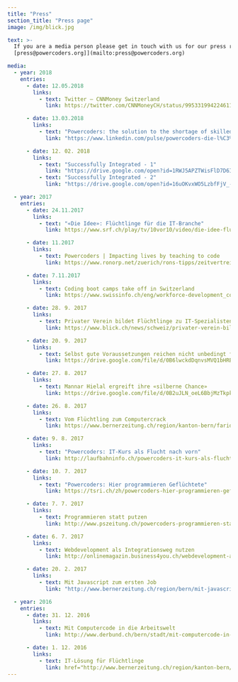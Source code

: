 ```yaml
---
title: "Press"
section_title: "Press page"
image: /img/blick.jpg

text: >-
  If you are a media person please get in touch with us for our press releases and our press kit:
  [press@powercoders.org]](mailto:press@powercoders.org)

media:
  - year: 2018
    entries:
      - date: 12.05.2018
        links:
          - text: Twitter – CNNMoney Switzerland
            link: https://twitter.com/CNNMoneyCH/status/995331994224611328

      - date: 13.03.2018
        links:
          - text: "Powercoders: the solution to the shortage of skilled workers in IT?"
            link: "https://www.linkedin.com/pulse/powercoders-die-l%C3%B6sung-f%C3%BCr-den-fachkr%C3%A4ftemangel-der-breitenstein/?trackingId=er6gsdbtDtXbpyADyfAtyA%3D%3D"

      - date: 12. 02. 2018
        links:
          - text: "Successfully Integrated - 1"
            link: "https://drive.google.com/open?id=1RWJ5APZTWisFlD7D6IX0CNgyzJviYxru"
          - text: "Successfully Integrated - 2"
            link: "https://drive.google.com/open?id=16uOKvxWO5LzbfFjV_-VTxdvVWDkujJty"

  - year: 2017
    entries:
      - date: 24.11.2017
        links:
          - text: "«Die Idee»: Flüchtlinge für die IT-Branche"
            link: https://www.srf.ch/play/tv/10vor10/video/die-idee-fluechtlinge-fuer-die-it-branche?id=58aa68cc-ee8c-440e-808b-3fb5974b325f&amp;station=69e8ac16-4327-4af4-b873-fd5cd6e895a7

      - date: 11.2017
        links:
          - text: Powercoders | Impacting lives by teaching to code
            link: https://www.ronorp.net/zuerich/rons-tipps/zeitvertreib.593/stadtkolumnen-zuerich.643/powercoders-impacting-lives-by-teaching-to-code.995786

      - date: 7.11.2017
        links:
          - text: Coding boot camps take off in Switzerland
            link: https://www.swissinfo.ch/eng/workforce-development_coding-boot-camps-take-off-in-switzerland/43653430

      - date: 28. 9. 2017
        links:
          - text: Privater Verein bildet Flüchtlinge zu IT-Spezialisten aus
            link: https://www.blick.ch/news/schweiz/privater-verein-bildet-fluechtlinge-zu-it-spezialisten-aus-fortuna-sucht-ihr-glueck-als-programmiererin-id7385788.html

      - date: 20. 9. 2017
        links:
          - text: Selbst gute Voraussetzungen reichen nicht unbedingt für einen Job
            link: https://drive.google.com/file/d/0B6lwckdDqnvsMVQ1bHRBUTZXdDduYzh1VkJucWFaWVIxMU5j/view?usp=sharing

      - date: 27. 8. 2017
        links:
          - text: Mannar Hielal ergreift ihre «silberne Chance»
            link: https://drive.google.com/file/d/0B2uJLN_oeL6BbjMzTkpkbnBhQUk/view

      - date: 26. 8. 2017
        links:
          - text: Vom Flüchtling zum Computercrack
            link: https://www.bernerzeitung.ch/region/kanton-bern/farid-saberi-hats-geschafft/story/31731087

      - date: 9. 8. 2017
        links:
          - text: "Powercoders: IT-Kurs als Flucht nach vorn"
            link: http://laufbahninfo.ch/powercoders-it-kurs-als-flucht-nach-vorn/

      - date: 10. 7. 2017
        links:
          - text: "Powercoders: Hier programmieren Geflüchtete"
            link: https://tsri.ch/zh/powercoders-hier-programmieren-gefluchtete/

      - date: 7. 7. 2017
        links:
          - text: Programmieren statt putzen
            link: http://www.pszeitung.ch/powercoders-programmieren-statt-putzen/

      - date: 6. 7. 2017
        links:
          - text: Webdevelopment als Integrationsweg nutzen
            link: http://onlinemagazin.business4you.ch/webdevelopment-als-integrationsweg-nutzen

      - date: 20. 2. 2017
        links:
          - text: Mit Javascript zum ersten Job
            link: "http://www.bernerzeitung.ch/region/bern/mit-javascript-zum-ersten-job/story/28217431"

  - year: 2016
    entries:
      - date: 31. 12. 2016
        links:
          - text: Mit Computercode in die Arbeitswelt
            link: http://www.derbund.ch/bern/stadt/mit-computercode-in-die-arbeitswelt/story/14938556

      - date: 1. 12. 2016
        links:
          - text: IT-Lösung für Flüchtlinge
            link: href="http://www.bernerzeitung.ch/region/kanton-bern/itloesung-fuer-fluechtlinge/story/29590976
---
```

